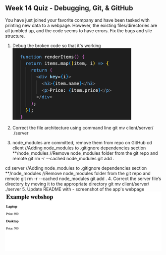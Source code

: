 ## Week 14 Quiz - Debugging, Git, & GitHub

You have just joined your favorite company and have been tasked with printing new data to a webpage. However, the existing files/directories are all jumbled up, and the code seems to have errors. Fix the bugs and sile structure. 

1. Debug the broken code so that it's working
![Alt text](<Screen Shot 2023-10-16 at 9.17.32 AM.png>)
2. Correct the file architecture using command line
git mv client/server/ ./server

3. node_modules are committed, remove them from repo on GitHub
cd client
//Adding node_modules to .gitignore dependencies section
**/node_modules
//Remove node_modules folder from the git repo and remote
git rm -r --cached node_modules
git add .

cd server
//Adding node_modules to .gitignore dependencies section
**/node_modules
//Remove node_modules folder from the git repo and remote
git rm -r --cached node_modules
git add .
4. Correct the server file’s directory by moving it to the appropriate directory
git mv client/server/ ./server
5. Update README with
    - screenshot of the app's webpage
    ![Alt text](<Screen Shot 2023-10-16 at 9.14.21 AM.png>)
   